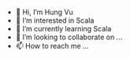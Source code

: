 - 👋 Hi, I’m Hung Vu
- 👀 I’m interested in Scala
- 🌱 I’m currently learning Scala
- 💞️ I’m looking to collaborate on ...
- 📫 How to reach me ...

<!---
hungvu2000/hungvu2000 is a ✨ special ✨ repository because its `README.md` (this file) appears on your GitHub profile.
You can click the Preview link to take a look at your changes.
--->
